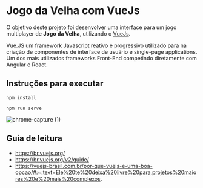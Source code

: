 # Jogo da Velha com VueJs

O objetivo deste projeto foi desenvolver uma interface para um jogo multiplayer de **Jogo da Velha**, utilizando o [VueJs](https://github.com/vuejs).

Vue.JS um framework Javascript reativo e progressivo utilizado para na criação de componentes de interface de usuário e single-page applications. Um dos mais utilizados frameworks Front-End competindo diretamente com Angular e React.



## Instruções para executar

```
npm install

npm run serve
```

![chrome-capture (1)](https://user-images.githubusercontent.com/13223097/94149661-8c1f7f00-fe4e-11ea-8a83-9e0337cd13a1.gif)

## Guia de leitura

* https://br.vuejs.org/
* https://br.vuejs.org/v2/guide/
* https://vuejs-brasil.com.br/por-que-vuejs-e-uma-boa-opcao/#:~:text=Ele%20te%20deixa%20livre%20para,projetos%20maiores%20e%20mais%20complexos.